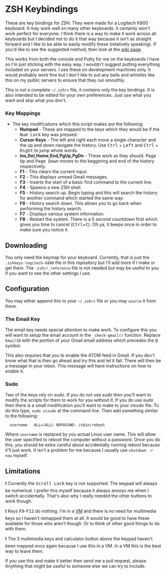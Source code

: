 ZSH Keybindings
===============

These are key bindings for *ZSH*. They were made for a Logitech K800 keyboard.
It may work well on many other keyboards. It certainly won't work perfect for
everyone. I think there is a way to make it work across all keyboards but I
decided not to do it that way because it isn't as straight forward and I like
to be able to easily modify these (relatively speaking). If you'd like to see
the suggested method, then look at the 
[wiki page](http://zshwiki.org/home/zle/bindkeys).

This works from both the console and Putty for me on the keyboards I have so
I'm just sticking with the easy way. I wouldn't suggest putting everything
included on your servers. I use these on development machines only. It would
probably work fine but I don't like to put any bells and whistles like this 
on my public servers to ensure that they run smoothly.


This is not a complete `~/.zshrc` file, it contains only the key bindings. It
is also intended to be edited for your own preferences. Just use what you want
and skip what you don't.

### Key Mappings ###
 - The key modifications which this script makes are the following:
   - **Numpad** - These are mapped to the keys which they would be if the 
          <kbd>Num Lock</kbd> key was pressed.
   - **Cursor Keys** - The left and right each move a single character and the 
          up and down navigate the history. Use <kbd>Ctrl</kbd> + 
          <kbd>Left</kbd> and <kbd>Ctrl</kbd> + <kbd>Right</kbd> to jump whole
          words.
   - **Ins,Del,Home,End,PgUp,PgDn** - These work as they should. 
          <kbd>Page Up</kbd> and <kbd>Page Down</kbd> moves to the beggining
          and end of the history respectively.
   - **F1** - This clears the current input.
   - **F2** - This displays unread Gmail messages.
   - **F3** - Inserts the start of a basic find command to the current line.
   - **F4** - Spawns a new ZSH shell.
   - **F5** - History search up. Begin typing and this will search the history 
          for another command which started the same way.
   - **F6** - History search down. This allows you to go back when performing 
          the history search.
   - **F7** - Displays various system information.
   - **F8** - Restart the system. There is a 5 second countdown first which 
              gives you time to cancel (<kbd>Ctrl</kbd>+<kbd>C</kbd>). Oh ya,
              it beeps once in order to make sure you notice it.


## Downloading ##

You only need the keymap for your keyboard. Currently, that is just the 
`.zshkeys-logitech-k800` file in this repository but I'll add more if I make
or get them. The `.zshcr_reference` file is not needed but may be useful to 
you if you want to see the other settings I use.


## Configuration ##

You may either append this to your `~/.zshrc` file or you may `source` it from 
there.

### The Email Key ###

The email key needs special attention to make work. To configure this you will
want to setup the email account in the `_check-gmail()` function. Replace
`EmailID` with the portion of your Gmail email address which precedes the 
<kbd>@</kbd> symbol.

This also requires that you to enable the ATOM feed in Gmail. If you don't know 
what that is then go ahead and try this and let it fail. There will then be a 
message in your inbox. This message will have instructions on how to enable it. 

### Sudo ###

Two of the keys rely on *sudo*. If you do not use *sudo* then you'll want to 
modify the scripts for them to work for you without it. If you do use *sudo*
then there is a small modification you'll want to make to your *visudo* file.
To do this type, `sudo visudo` at the command line. Then add something similar
to the following:

      username   ALL=(ALL) NOPASSWD: /sbin/reboot

Where `username` is replaced by you actual Linux user name. This will allow the
user specified to reboot the computer without a password. Once you do this, you
should be extra careful about accidentally running reboot because it'll just
work. It isn't a problem for me because I usually use `shutdown -r now` myself.


## Limitations ##

:heavy_exclamation_mark: Currently the <kbd>Scroll Lock</kbd> key is not
supported. The keypad will always be numerical. I prefer this myself because
it always annoys me when I switch accidentally. That's also why I really
needed the other buttons to work though.

:heavy_exclamation_mark: Keys <kbd>F9</kbd>-<kbd>F12</kbd> do nothing. I'm
in a [VM](http://en.wikipedia.org/wiki/Virtual_machine "VM") and there is
no need for multimedia keys so I haven't remapped them at all. It would be
good to have these available for those who aren't though. Or to think of
other good things to do with them.

:heavy_exclamation_mark: The 3 multimedia keys and calculator button above
the keypad haven't been mapped once again because I use this in a VM. In a
VM this is the best way to leave them.

If you use this and make it better then send me a pull request, please. 
Anything that might be useful to someone else we can try to include. 
